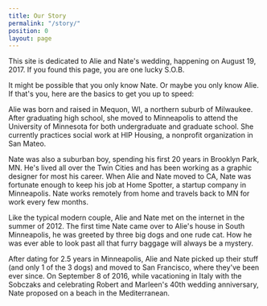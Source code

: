 ```yaml
---
title: Our Story
permalink: "/story/"
position: 0
layout: page
---
```


This site is dedicated to Alie and Nate's wedding, happening on August 19, 2017. If you found this page, you are one lucky S.O.B.

It might be possible that you only know Nate. Or maybe you only know Alie. If that's you, here are the basics to get you up to speed:

Alie was born and raised in Mequon, WI, a northern suburb of Milwaukee. After graduating high school, she moved to Minneapolis to attend the University of Minnesota for both undergraduate and graduate school. She currently practices social work at HIP Housing, a nonprofit organization in San Mateo. 

Nate was also a suburban boy, spending his first 20 years in Brooklyn Park, MN. He's lived all over the Twin Cities and has been working as a graphic designer for most his career. When Alie and Nate moved to CA, Nate was fortunate enough to keep his job at Home Spotter, a startup company in Minneapolis. Nate works remotely from home and travels back to MN for work every few months.

Like the typical modern couple, Alie and Nate met on the internet in the summer of 2012. The first time Nate came over to Alie's house in South Minneapolis, he was greeted by three big dogs and one rude cat. How he was ever able to look past all that furry baggage will always be a mystery. 

After dating for 2.5 years in Minneapolis, Alie and Nate picked up their stuff (and only 1 of the 3 dogs) and moved to San Francisco, where they've been ever since. On September 8 of 2016, while vacationing in Italy with the Sobczaks and celebrating Robert and Marleen's 40th wedding anniversary, Nate proposed on a beach in the Mediterranean. 
